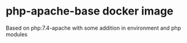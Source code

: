 # php-apache-base docker image

Based on php:7.4-apache with some addition in environment and php modules
